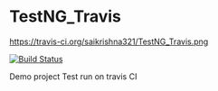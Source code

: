 TestNG_Travis
=============
https://travis-ci.org/saikrishna321/TestNG_Travis.png

 [![Build Status](https://travis-ci.org/saikrishna321/TestNG_Travis.png)](https://travis-ci.org/[saikrishna321]/[TestNG_Travis])

Demo project Test run on travis CI
